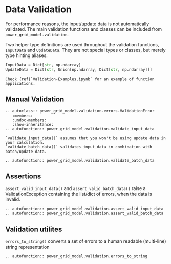 <!--
SPDX-FileCopyrightText: 2022 Contributors to the Power Grid Model project <dynamic.grid.calculation@alliander.com>

SPDX-License-Identifier: MPL-2.0
-->

# Data Validation

For performance reasons, the input/update data is not automatically validated. The main validation functions and classes can be included from `power_grid_model.validation`.

Two helper type definitions are used throughout the validation functions, `InputData` and `UpdateData`. They are not 
special types or classes, but merely type hinting aliases:

```python
InputData = Dict[str, np.ndarray]
UpdateData = Dict[str, Union[np.ndarray, Dict[str, np.ndarray]]]
```

```{see-also}
Check {ref}`Validation-Examples.ipynb` for an example of function applications.
```

## Manual Validation


```{eval-rst}
.. autoclass:: power_grid_model.validation.errors.ValidationError
   :members:
   :undoc-members:
   :show-inheritance:
.. autofunction:: power_grid_model.validation.validate_input_data

```
```{note}
`validate_input_data()` assumes that you won't be using update data in your calculation.
`validate_batch_data()` validates input_data in combination with batch/update data.
```
```{eval-rst}
.. autofunction:: power_grid_model.validation.validate_batch_data
```

## Assertions

`assert_valid_input_data()` and `assert_valid_batch_data()` raise a ValidationException containing the list/dict of
errors, when the data is invalid.

```{eval-rst}
.. autofunction:: power_grid_model.validation.assert_valid_input_data
.. autofunction:: power_grid_model.validation.assert_valid_batch_data  
```

## Validation utilites

`errors_to_string()` converts a set of errors to a human readable (multi-line) string representation

```{eval-rst}
.. autofunction:: power_grid_model.validation.errors_to_string

```
